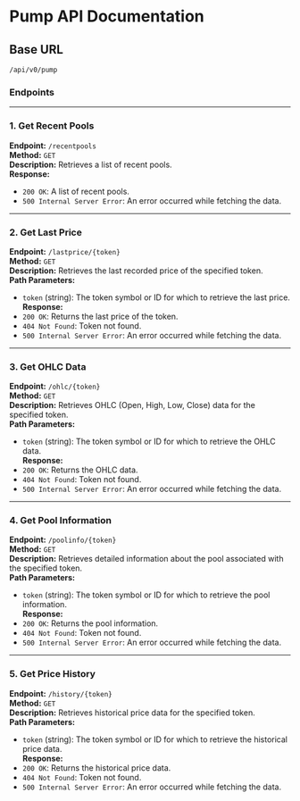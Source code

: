 # Pump API Documentation

## Base URL
`/api/v0/pump`

### Endpoints

---

### 1. Get Recent Pools
**Endpoint:** `/recentpools`  
**Method:** `GET`  
**Description:** Retrieves a list of recent pools.  
**Response:**  
- `200 OK`: A list of recent pools.
- `500 Internal Server Error`: An error occurred while fetching the data.

---

### 2. Get Last Price
**Endpoint:** `/lastprice/{token}`  
**Method:** `GET`  
**Description:** Retrieves the last recorded price of the specified token.  
**Path Parameters:**  
- `token` (string): The token symbol or ID for which to retrieve the last price.  
**Response:**  
- `200 OK`: Returns the last price of the token.
- `404 Not Found`: Token not found.
- `500 Internal Server Error`: An error occurred while fetching the data.

---

### 3. Get OHLC Data
**Endpoint:** `/ohlc/{token}`  
**Method:** `GET`  
**Description:** Retrieves OHLC (Open, High, Low, Close) data for the specified token.  
**Path Parameters:**  
- `token` (string): The token symbol or ID for which to retrieve the OHLC data.  
**Response:**  
- `200 OK`: Returns the OHLC data.
- `404 Not Found`: Token not found.
- `500 Internal Server Error`: An error occurred while fetching the data.

---

### 4. Get Pool Information
**Endpoint:** `/poolinfo/{token}`  
**Method:** `GET`  
**Description:** Retrieves detailed information about the pool associated with the specified token.  
**Path Parameters:**  
- `token` (string): The token symbol or ID for which to retrieve the pool information.  
**Response:**  
- `200 OK`: Returns the pool information.
- `404 Not Found`: Token not found.
- `500 Internal Server Error`: An error occurred while fetching the data.

---

### 5. Get Price History
**Endpoint:** `/history/{token}`  
**Method:** `GET`  
**Description:** Retrieves historical price data for the specified token.  
**Path Parameters:**  
- `token` (string): The token symbol or ID for which to retrieve the historical price data.  
**Response:**  
- `200 OK`: Returns the historical price data.
- `404 Not Found`: Token not found.
- `500 Internal Server Error`: An error occurred while fetching the data.
